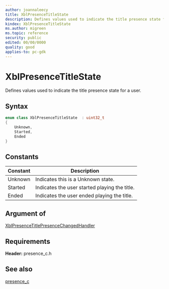 ```yaml
---
author: joannaleecy
title: XblPresenceTitleState
description: Defines values used to indicate the title presence state for a user.
kindex: XblPresenceTitleState
ms.author: migreen
ms.topic: reference
security: public
edited: 00/00/0000
quality: good
applies-to: pc-gdk
---
```


# XblPresenceTitleState  

Defines values used to indicate the title presence state for a user.    

## Syntax  
  
```cpp
enum class XblPresenceTitleState  : uint32_t  
{  
    Unknown,  
    Started,  
    Ended  
}  
```  
  
## Constants  
  
| Constant | Description |
| --- | --- |
| Unknown | Indicates this is a Unknown state. |  
| Started | Indicates the user started playing the title. |  
| Ended | Indicates the user ended playing the title. |  
  
## Argument of
  
[XblPresenceTitlePresenceChangedHandler](../functions/xblpresencetitlepresencechangedhandler.md)
  
## Requirements  
  
**Header:** presence_c.h
  
## See also  
[presence_c](../presence_c_members.md)  
  
  